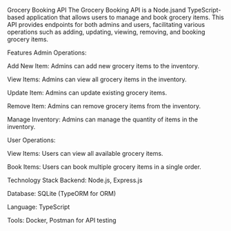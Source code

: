 Grocery Booking API
The Grocery Booking API is a Node.jsand TypeScript-based application that allows users to manage and book grocery items. This API provides endpoints for both admins and users, facilitating various operations such as adding, updating, viewing, removing, and booking grocery items.

Features
Admin Operations:

Add New Item: Admins can add new grocery items to the inventory.

View Items: Admins can view all grocery items in the inventory.

Update Item: Admins can update existing grocery items.

Remove Item: Admins can remove grocery items from the inventory.

Manage Inventory: Admins can manage the quantity of items in the inventory.

User Operations:

View Items: Users can view all available grocery items.

Book Items: Users can book multiple grocery items in a single order.

Technology Stack
Backend: Node.js, Express.js

Database: SQLite (TypeORM for ORM)

Language: TypeScript

Tools: Docker, Postman for API testing
